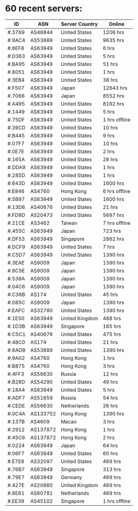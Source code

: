 # 60 recent servers:

| ID | ASN | Server Country | Online |
| ------ | ------ | ------ | ------ |
| #.3769 | AS46844 | United States | 1206 hrs |
| #.9AC4 | AS53889 | United States | 9635 hrs |
| #.6EF8 | AS63949 | United States | 6 hrs |
| #.D363 | AS63949 | United States | 5 hrs |
| #.BA95 | AS63949 | United States | 51 hrs |
| #.8051 | AS63949 | United States | 1 hrs |
| #.3EB4 | AS63949 | United States | 38 hrs |
| #.F507 | AS63949 | Japan | 12643 hrs |
| #.7066 | AS63949 | Japan | 8552 hrs |
| #.A495 | AS63949 | United States | 8162 hrs |
| #.1449 | AS63949 | United States | 5 hrs |
| #.75DF | AS63949 | United States | 1 hrs offline |
| #.39CD | AS63949 | United States | 10 hrs |
| #.B445 | AS63949 | United States | 9 hrs |
| #.07F7 | AS63949 | United States | 10 hrs |
| #.0E7E | AS63949 | United States | 2 hrs |
| #.165A | AS63949 | United States | 28 hrs |
| #.DDA9 | AS63949 | United States | 1 hrs |
| #.285D | AS63949 | United States | 1 hrs |
| #.643D | AS63949 | United States | 1600 hrs |
| #.E846 | AS4760 | Hong Kong | 6 hrs offline |
| #.5B97 | AS63949 | United States | 1600 hrs |
| #.13D6 | AS40676 | United States | 21 hrs |
| #.FD9D | AS20473 | United States | 5697 hrs |
| #.21CE | AS3462 | Taiwan | 7 hrs offline |
| #.455C | AS63949 | Japan | 723 hrs |
| #.DF53 | AS63949 | Singapore | 2862 hrs |
| #.DCF9 | AS63949 | United States | 7 hrs |
| #.C5D7 | AS63949 | United States | 1390 hrs |
| #.3EAE | AS9009 | Japan | 1390 hrs |
| #.8C5E | AS9009 | Japan | 1390 hrs |
| #.538A | AS9009 | Japan | 1390 hrs |
| #.04C6 | AS9009 | Japan | 1390 hrs |
| #.C36B | AS174 | United States | 45 hrs |
| #.085C | AS9009 | Japan | 1390 hrs |
| #.EAFC | AS32780 | United States | 1390 hrs |
| #.1E50 | AS63949 | United Kingdom | 488 hrs |
| #.1D3B | AS63949 | Singapore | 165 hrs |
| #.C5C1 | AS40676 | United States | 475 hrs |
| #.48C0 | AS174 | United States | 21 hrs |
| #.6ADB | AS53889 | United States | 1390 hrs |
| #.9A02 | AS4760 | Hong Kong | 1 hrs |
| #.B875 | AS4760 | Hong Kong | 3 hrs |
| #.4FF3 | AS56630 | Russia | 12 hrs |
| #.B28D | AS54290 | United States | 49 hrs |
| #.18A4 | AS63949 | United States | 5 hrs |
| #.ADF7 | AS51659 | Russia | 54 hrs |
| #.CEDE | AS56630 | Netherlands | 26 hrs |
| #.0C4A | AS133752 | Hong Kong | 1390 hrs |
| #.137B | AS4609 | Macao | 3 hrs |
| #.2912 | AS137872 | Hong Kong | 1 hrs |
| #.45C6 | AS137872 | Hong Kong | 2 hrs |
| #.0224 | AS63949 | Japan | 64 hrs |
| #.06F7 | AS63949 | United States | 60 hrs |
| #.E7E8 | AS32097 | United States | 469 hrs |
| #.76B7 | AS63949 | Singapore | 313 hrs |
| #.79E7 | AS63949 | Germany | 469 hrs |
| #.427E | AS20860 | United Kingdom | 469 hrs |
| #.6E61 | AS60781 | Netherlands | 469 hrs |
| #.EE39 | AS45102 | Singapore | 1 hrs offline |


